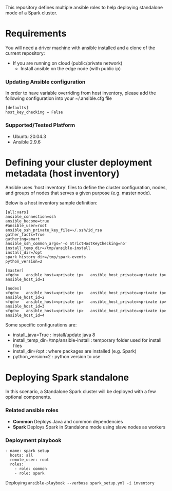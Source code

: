 This repository defines multiple ansible roles to help deploying standalone mode of a Spark cluster.

# Requirements

You will need a driver machine with ansible installed and a clone of the current repository:

* If you are running on cloud (public/private network)
  * Install ansible on the edge node (with public ip)


### Updating Ansible configuration

In order to have variable overriding from host inventory, please add the following configuration into your ~/.ansible.cfg file

```
[defaults]
host_key_checking = False
```

### Supported/Tested Platform

* Ubuntu 20.04.3
* Ansible 2.9.6


# Defining your cluster deployment metadata (host inventory)

Ansible uses 'host inventory' files to define the cluster configuration, nodes, and groups of nodes
that serves a given purpose (e.g. master node).

Below is a host inventory sample definition:

```
[all:vars]
ansible_connection=ssh
ansible_become=true
#ansible_user=root
ansible_ssh_private_key_file=~/.ssh/id_rsa
gather_facts=True
gathering=smart
ansible_ssh_common_args='-o StrictHostKeyChecking=no'
install_temp_dir=/tmp/ansible-install
install_dir=/opt
spark_history_dir=/tmp/spark-events
python_version=2

[master]
<fqdn>   ansible_host=<private ip>   ansible_host_private=<private ip>  ansible_host_id=1

[nodes]
<fqdn>   ansible_host=<private ip>   ansible_host_private=<private ip>  ansible_host_id=2
<fqdn>   ansible_host=<private ip>   ansible_host_private=<private ip>  ansible_host_id=3
<fqdn>   ansible_host=<private ip>   ansible_host_private=<private ip>  ansible_host_id=4

```

Some specific configurations are:

* install_java=True : install/update java 8
* install_temp_dir=/tmp/ansible-install : temporary folder used for install files
* install_dir=/opt : where packages are installed (e.g. Spark)
* python_version=2 : python version to use



# Deploying Spark standalone

In this scenario, a Standalone Spark cluster will be deployed with a few optional components.

### Related ansible roles

* **Common**  Deploys Java and common dependencies
* **Spark** Deploys Spark in Standalone mode using slave nodes as workers

### Deployment playbook

```
- name: spark setup
  hosts: all
  remote_user: root
  roles:
    - role: common
    - role: spark

```
Deploying
```ansible-playbook --verbose spark_setup.yml -i inventory```
